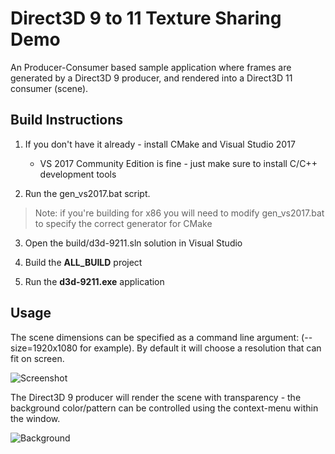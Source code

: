 # Direct3D 9 to 11 Texture Sharing Demo

An Producer-Consumer based sample application where frames are generated by a Direct3D 9 producer, and rendered into a Direct3D 11 consumer (scene).

## Build Instructions

1. If you don't have it already - install CMake and Visual Studio 2017
    * VS 2017 Community Edition is fine - just make sure to install C/C++ development tools
    
2. Run the gen_vs2017.bat script.

> Note: if you're building for x86 you will need to modify gen_vs2017.bat to specify the correct generator for CMake

3. Open the build/d3d-9211.sln solution in Visual Studio

4. Build the **ALL_BUILD** project

5. Run the **d3d-9211.exe** application

## Usage

The scene dimensions can be specified as a command line argument: (--size=1920x1080 for example).  By default it will choose a resolution that can fit on screen.

![Screenshot][demo1]

The Direct3D 9 producer will render the scene with transparency - the background color/pattern can be controlled using the context-menu within the window.

![Background][demo2]

[demo1]: https://user-images.githubusercontent.com/2717038/44046935-986c79ce-9ef2-11e8-9639-8ac3d9d1278a.png "Direct3D 9 to 11"
[demo2]: https://user-images.githubusercontent.com/2717038/44047170-3fef8e84-9ef3-11e8-9414-47135b649064.png "Transparency Pattern"


